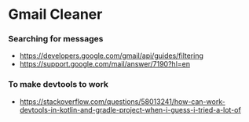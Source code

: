 # Gmail Cleaner

### Searching for messages
- https://developers.google.com/gmail/api/guides/filtering
- https://support.google.com/mail/answer/7190?hl=en

### To make devtools to work
- https://stackoverflow.com/questions/58013241/how-can-work-devtools-in-kotlin-and-gradle-project-when-i-guess-i-tried-a-lot-of